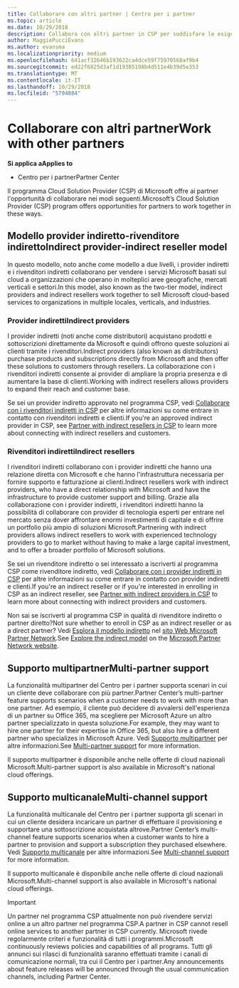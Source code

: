 ```yaml
---
title: Collaborare con altri partner | Centro per i partner
ms.topic: article
ms.date: 10/29/2018
description: Collabora con altri partner in CSP per soddisfare le esigenze dei clienti condivisi.
author: MaggiePucciEvans
ms.author: evansma
ms.localizationpriority: medium
ms.openlocfilehash: 641acf32646b193622ca4dce59f75970568af9b4
ms.sourcegitcommit: ed22f6825d3af1d19385198b4d511e4b39d5e353
ms.translationtype: MT
ms.contentlocale: it-IT
ms.lasthandoff: 10/29/2018
ms.locfileid: "5794884"
---
```

# <a name="work-with-other-partners"></a><span data-ttu-id="3ff84-103">Collaborare con altri partner</span><span class="sxs-lookup"><span data-stu-id="3ff84-103">Work with other partners</span></span>

**<span data-ttu-id="3ff84-104">Si applica a</span><span class="sxs-lookup"><span data-stu-id="3ff84-104">Applies to</span></span>**

-  <span data-ttu-id="3ff84-105">Centro per i partner</span><span class="sxs-lookup"><span data-stu-id="3ff84-105">Partner Center</span></span>

<span data-ttu-id="3ff84-106">Il programma Cloud Solution Provider (CSP) di Microsoft offre ai partner l'opportunità di collaborare nei modi seguenti.</span><span class="sxs-lookup"><span data-stu-id="3ff84-106">Microsoft’s Cloud Solution Provider (CSP) program offers opportunities for partners to work together in these ways.</span></span>

## <a name="indirect-provider-indirect-reseller-model"></a><span data-ttu-id="3ff84-107">Modello provider indiretto-rivenditore indiretto</span><span class="sxs-lookup"><span data-stu-id="3ff84-107">Indirect provider-indirect reseller model</span></span>

<span data-ttu-id="3ff84-108">In questo modello, noto anche come modello a due livelli, i provider indiretti e i rivenditori indiretti collaborano per vendere i servizi Microsoft basati sul cloud a organizzazioni che operano in molteplici aree geografiche, mercati verticali e settori.</span><span class="sxs-lookup"><span data-stu-id="3ff84-108">In this model, also known as the two-tier model, indirect providers and indirect resellers work together to sell Microsoft cloud-based services to organizations in multiple locales, verticals, and industries.</span></span> 

### <a name="indirect-providers"></a><span data-ttu-id="3ff84-109">Provider indiretti</span><span class="sxs-lookup"><span data-stu-id="3ff84-109">Indirect providers</span></span> 

<span data-ttu-id="3ff84-110">I provider indiretti (noti anche come distributori) acquistano prodotti e sottoscrizioni direttamente da Microsoft e quindi offrono queste soluzioni ai clienti tramite i rivenditori.</span><span class="sxs-lookup"><span data-stu-id="3ff84-110">Indirect providers (also known as distributors) purchase products and subscriptions directly from Microsoft and then offer these solutions to customers through resellers.</span></span> <span data-ttu-id="3ff84-111">La collaborazione con i rivenditori indiretti consente ai provider di ampliare la propria presenza e di aumentare la base di clienti.</span><span class="sxs-lookup"><span data-stu-id="3ff84-111">Working with indirect resellers allows providers to expand their reach and customer base.</span></span> 

<span data-ttu-id="3ff84-112">Se sei un provider indiretto approvato nel programma CSP, vedi [Collaborare con i rivenditori indiretti in CSP](indirect-provider-tasks-in-partner-center.md) per altre informazioni su come entrare in contatto con rivenditori indiretti e clienti.</span><span class="sxs-lookup"><span data-stu-id="3ff84-112">If you're an approved indirect provider in CSP, see [Partner with indirect resellers in CSP](indirect-provider-tasks-in-partner-center.md) to learn more about connecting with indirect resellers and customers.</span></span> 

### <a name="indirect-resellers"></a><span data-ttu-id="3ff84-113">Rivenditori indiretti</span><span class="sxs-lookup"><span data-stu-id="3ff84-113">Indirect resellers</span></span> 

<span data-ttu-id="3ff84-114">I rivenditori indiretti collaborano con i provider indiretti che hanno una relazione diretta con Microsoft e che hanno l'infrastruttura necessaria per fornire supporto e fatturazione ai clienti.</span><span class="sxs-lookup"><span data-stu-id="3ff84-114">Indirect resellers work with indirect providers, who have a direct relationship with Microsoft and have the infrastructure to provide customer support and billing.</span></span> <span data-ttu-id="3ff84-115">Grazie alla collaborazione con i provider indiretti, i rivenditori indiretti hanno la possibilità di collaborare con provider di tecnologia esperti per entrare nel mercato senza dover affrontare enormi investimenti di capitale e di offrire un portfolio più ampio di soluzioni Microsoft.</span><span class="sxs-lookup"><span data-stu-id="3ff84-115">Partnering with indirect providers allows indirect resellers to work with experienced technology providers to go to market without having to make a large capital investment, and to offer a broader portfolio of Microsoft solutions.</span></span> 

<span data-ttu-id="3ff84-116">Se sei un rivenditore indiretto o sei interessato a iscriverti al programma CSP come rivenditore indiretto, vedi [Collaborare con i provider indiretti in CSP](indirect-reseller-tasks-in-partner-center.md) per altre informazioni su come entrare in contatto con provider indiretti e clienti.</span><span class="sxs-lookup"><span data-stu-id="3ff84-116">If you're an indirect reseller or if you're interested in enrolling in CSP as an indirect reseller, see [Partner with indirect providers in CSP](indirect-reseller-tasks-in-partner-center.md) to learn more about connecting with indirect providers and customers.</span></span>

<span data-ttu-id="3ff84-117">Non sai se iscriverti al programma CSP in qualità di rivenditore indiretto o partner diretto?</span><span class="sxs-lookup"><span data-stu-id="3ff84-117">Not sure whether to enroll in CSP as an indirect reseller or as a direct partner?</span></span> <span data-ttu-id="3ff84-118">Vedi [Esplora il modello indiretto](https://partner.microsoft.com/cloud-solution-provider/indirect) nel [sito Web Microsoft Partner Network](https://partner.microsoft.com).</span><span class="sxs-lookup"><span data-stu-id="3ff84-118">See [Explore the indirect model](https://partner.microsoft.com/cloud-solution-provider/indirect) on the [Microsoft Partner Network website](https://partner.microsoft.com).</span></span>   

## <a name="multi-partner-support"></a><span data-ttu-id="3ff84-119">Supporto multipartner</span><span class="sxs-lookup"><span data-stu-id="3ff84-119">Multi-partner support</span></span>

<span data-ttu-id="3ff84-120">La funzionalità multipartner del Centro per i partner supporta scenari in cui un cliente deve collaborare con più partner.</span><span class="sxs-lookup"><span data-stu-id="3ff84-120">Partner Center’s multi-partner feature supports scenarios when a customer needs to work with more than one partner.</span></span> <span data-ttu-id="3ff84-121">Ad esempio, il cliente può decidere di avvalersi dell'esperienza di un partner su Office 365, ma scegliere per Microsoft Azure un altro partner specializzato in questa soluzione.</span><span class="sxs-lookup"><span data-stu-id="3ff84-121">For example, they may want to hire one partner for their expertise in Office 365, but also hire a different partner who specializes in Microsoft Azure.</span></span> <span data-ttu-id="3ff84-122">Vedi [Supporto multipartner](multipartner.md) per altre informazioni.</span><span class="sxs-lookup"><span data-stu-id="3ff84-122">See [Multi-partner support](multipartner.md) for more information.</span></span>

<span data-ttu-id="3ff84-123">Il supporto multipartner è disponibile anche nelle offerte di cloud nazionali Microsoft.</span><span class="sxs-lookup"><span data-stu-id="3ff84-123">Multi-partner support is also available in Microsoft's national cloud offerings.</span></span> 

## <a name="multi-channel-support"></a><span data-ttu-id="3ff84-124">Supporto multicanale</span><span class="sxs-lookup"><span data-stu-id="3ff84-124">Multi-channel support</span></span>

<span data-ttu-id="3ff84-125">La funzionalità multicanale del Centro per i partner supporta gli scenari in cui un cliente desidera incaricare un partner di effettuare il provisioning e supportare una sottoscrizione acquistata altrove.</span><span class="sxs-lookup"><span data-stu-id="3ff84-125">Partner Center’s multi-channel feature supports scenarios when a customer wants to hire a partner to provision and support a subscription they purchased elsewhere.</span></span> <span data-ttu-id="3ff84-126">Vedi [Supporto multicanale](multichannel.md) per altre informazioni.</span><span class="sxs-lookup"><span data-stu-id="3ff84-126">See [Multi-channel support](multichannel.md) for more information.</span></span>

<span data-ttu-id="3ff84-127">Il supporto multicanale è disponibile anche nelle offerte di cloud nazionali Microsoft.</span><span class="sxs-lookup"><span data-stu-id="3ff84-127">Multi-channel support is also available in Microsoft's national cloud offerings.</span></span>

> [!IMPORTANT]  
> <span data-ttu-id="3ff84-128">Un partner nel programma CSP attualmente non può rivendere servizi online a un altro partner nel programma CSP.</span><span class="sxs-lookup"><span data-stu-id="3ff84-128">A partner in CSP cannot resell online services to another partner in CSP currently.</span></span> <span data-ttu-id="3ff84-129">Microsoft rivede regolarmente criteri e funzionalità di tutti i programmi.</span><span class="sxs-lookup"><span data-stu-id="3ff84-129">Microsoft continuously reviews policies and capabilities of all programs.</span></span> <span data-ttu-id="3ff84-130">Tutti gli annunci sui rilasci di funzionalità saranno effettuati tramite i canali di comunicazione normali, tra cui il Centro per i partner.</span><span class="sxs-lookup"><span data-stu-id="3ff84-130">Any announcements about feature releases will be announced through the usual communication channels, including Partner Center.</span></span> 

